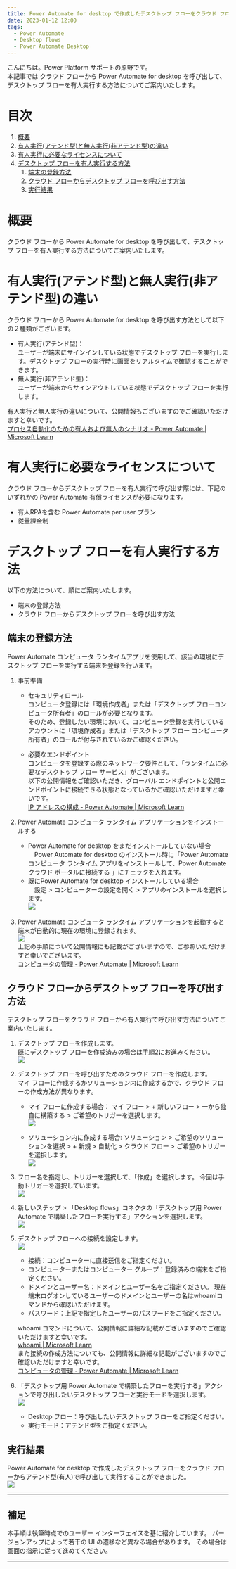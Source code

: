 ```yaml
---
title: Power Automate for desktop で作成したデスクトップ フローをクラウド フローから実行する方法 (有人実行)
date: 2023-01-12 12:00
tags:
  - Power Automate
  - Desktop flows
  - Power Automate Desktop
---
```


こんにちは。Power Platform サポートの原野です。  
本記事では クラウド フローから Power Automate for desktop を呼び出して、デスクトップ フローを有人実行する方法についてご案内いたします。  

<!-- more -->
# 目次

1. [概要](#anchor-intro)
1. [有人実行(アテンド型)と無人実行(非アテンド型)の違い](#anchor-how-to-collect)
1. [有人実行に必要なライセンスについて](#anchor-licence-for-attended-automation)
1. [デスクトップ フローを有人実行する方法](#anchor-attended-automation)
    1. [端末の登録方法](#anchor-register-computers)
    1. [クラウド フローからデスクトップ フローを呼び出す方法](#call-desktopflow-from-cloudflow)
    1. [実行結果](#result-of-attended-automation-flow)

<a id='anchor-intro'></a>

# 概要

クラウド フローから Power Automate for desktop を呼び出して、デスクトップ フローを有人実行する方法についてご案内いたします。  


<a id='anchor-attend-and-unattended-automation'></a>

# 有人実行(アテンド型)と無人実行(非アテンド型)の違い
クラウド フローから Power Automate for desktop を呼び出す方法として以下の２種類がございます。  
* 有人実行(アテンド型)：  
  ユーザーが端末にサインインしている状態でデスクトップ フローを実行します。デスクトップ フローの実行時に画面をリアルタイムで確認することができます。  
* 無人実行(非アテンド型)：  
  ユーザーが端末からサインアウトしている状態でデスクトップ フローを実行します。  

有人実行と無人実行の違いについて、公開情報もございますのでご確認いただけますと幸いです。  
[プロセス自動化のための有人および無人のシナリオ - Power Automate | Microsoft Learn](https://learn.microsoft.com/ja-jp/power-automate/guidance/planning/attended-unattended)


<a id='anchor-licence-for-attended-automation'></a>

# 有人実行に必要なライセンスについて
クラウド フローからデスクトップ フローを有人実行で呼び出す際には、下記のいずれかの Power Automate 有償ライセンスが必要になります。  
* 有人RPAを含む Power Automate per user プラン  
* 従量課金制  



<a id='anchor-attended-automation'></a>

# デスクトップ フローを有人実行する方法
以下の方法について、順にご案内いたします。  
* 端末の登録方法  
* クラウド フローからデスクトップ フローを呼び出す方法  


<a id='register-computers'></a>

## 端末の登録方法
Power Automate コンピュータ ランタイムアプリを使用して、該当の環境にデスクトップ フローを実行する端末を登録を行います。  


1. 事前準備  
    * セキュリティロール  
    コンピュータ登録には「環境作成者」または「デスクトップ フローコンピュータ所有者」のロールが必要となります。   
    そのため、登録したい環境において、コンピュータ登録を実行しているアカウントに「環境作成者」または「デスクトップ フロー コンピュータ所有者」のロールが付与されているかご確認ください。  

    * 必要なエンドポイント  
    コンピュータを登録する際のネットワーク要件として、「ランタイムに必要なデスクトップ フロー サービス」がございます。  
    以下の公開情報をご確認いただき、グローバル エンドポイントと公開エンドポイントに接続できる状態となっているかご確認いただけますと幸いです。   
    [IP アドレスの構成 - Power Automate | Microsoft Learn](https://learn.microsoft.com/ja-jp/power-automate/ip-address-configuration#desktop-flows-services-required-for-runtime)  

1. Power Automate コンピュータ ランタイム アプリケーションをインストールする  
    * Power Automate for desktop をまだインストールしていない場合  
    　Power Automate for desktop のインストール時に「Power Automate コンピュータ ランタイム アプリをインストールして、Power Automate クラウド ポータルに接続する 」にチェックを入れます。  
    * 既にPower Automate for desktop インストールしている場合  
    　設定 > コンピューターの設定を開く > アプリのインストールを選択します。  
    ![](./power-automate-desktop-attand-automation/register-computers.png)  

1. Power Automate コンピュータ ランタイム アプリケーションを起動すると端末が自動的に現在の環境に登録されます。  
![](./power-automate-desktop-attand-automation/register-computers2.png)  
上記の手順について公開情報にも記載がございますので、ご参照いただけますと幸いでございます。  
[コンピュータの管理 - Power Automate | Microsoft Learn](https://learn.microsoft.com/ja-jp/power-automate/desktop-flows/manage-machines#register-a-new-machine)  

<a id='call-desktopflow-from-cloudflow'></a>

## クラウド フローからデスクトップ フローを呼び出す方法
デスクトップ フローをクラウド フローから有人実行で呼び出す方法についてご案内いたします。  

1. デスクトップ フローを作成します。  
既にデスクトップ フローを作成済みの場合は手順2にお進みください。  
![](./power-automate-desktop-attand-automation/call-desktopflow-from-cloudflow.png)  

1. デスクトップ フローを呼び出すためのクラウド フローを作成します。  
   マイ フローに作成するかソリューション内に作成するかで、クラウド フローの作成方法が異なります。  
    * マイ フローに作成する場合：
      マイ フロー > + 新しいフロー > 一から独自に構築する > ご希望のトリガーを選択します。  
    ![](./power-automate-desktop-attand-automation/call-desktopflow-from-cloudflow2.png)   

    * ソリューション内に作成する場合:
      ソリューション > ご希望のソリューションを選択 > + 新規 > 自動化 > クラウド フロー > ご希望のトリガーを選択します。  
    ![](./power-automate-desktop-attand-automation/call-desktopflow-from-cloudflow3.png)   

1. フロー名を指定し、トリガーを選択して、「作成」を選択します。  今回は手動トリガーを選択しています。  
![](./power-automate-desktop-attand-automation/call-desktopflow-from-cloudflow7.png)   

1. 新しいステップ > 「Desktop flows」コネクタの「デスクトップ用 Power Automate で構築したフローを実行する」アクションを選択します。  
![](./power-automate-desktop-attand-automation/call-desktopflow-from-cloudflow4.png)  

1. デスクトップ フローへの接続を設定します。  
![](./power-automate-desktop-attand-automation/call-desktopflow-from-cloudflow5.png)  
    * 接続：コンピューターに直接送信をご指定ください。  
    * コンピューターまたはコンピューター グループ：登録済みの端末をご指定ください。  
    * ドメインとユーザー名：ドメインとユーザー名をご指定ください。  現在端末ログオンしているユーザーのドメインとユーザーの名はwhoamiコマンドから確認いただけます。  
    * パスワード：上記で指定したユーザーのパスワードをご指定ください。  

    whoami コマンドについて、公開情報に詳細な記載がございますのでご確認いただけますと幸いです。  
    [whoami | Microsoft Learn](https://learn.microsoft.com/ja-jp/windows-server/administration/windows-commands/whoami)  
    また接続の作成方法についても、公開情報に詳細な記載がございますのでご確認いただけますと幸いです。  
    [コンピュータの管理 - Power Automate | Microsoft Learn](https://learn.microsoft.com/ja-jp/power-automate/desktop-flows/manage-machines#trigger-a-desktop-flow-to-run-on-your-machine)  

1. 「デスクトップ用 Power Automate で構築したフローを実行する」アクションで呼び出したいデスクトップ フローと実行モードを選択します。  
![](./power-automate-desktop-attand-automation/call-desktopflow-from-cloudflow6.png)  
    * Desktop フロー：呼び出したいデスクトップ フローをご指定ください。  
    * 実行モード：アテンド型をご指定ください。  

<a id='result-of-attended-automation-flow'></a>

## 実行結果  
Power Automate for desktop で作成したデスクトップ フローをクラウド フローからアテンド型(有人)で呼び出して実行することができました。  
![](./power-automate-desktop-attand-automation/result-of-attended-automation-flow.png)  

---

## 補足

本手順は執筆時点でのユーザー インターフェイスを基に紹介しています。  バージョンアップによって若干の UI の遷移など異なる場合があります。  その場合は画面の指示に従って進めてください。  



---
